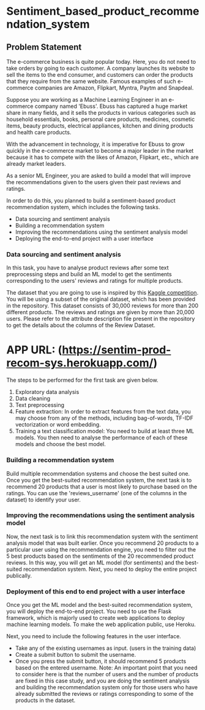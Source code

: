 # Sentiment_based_product_recommendation_system

## Problem Statement
The e-commerce business is quite popular today. Here, you do not need to take orders by going to each customer. A company launches its website to sell the items to the end consumer, and customers can order the products that they require from the same website. Famous examples of such e-commerce companies are Amazon, Flipkart, Myntra, Paytm and Snapdeal.

 
Suppose you are working as a Machine Learning Engineer in an e-commerce company named 'Ebuss'. Ebuss has captured a huge market share in many fields, and it sells the products in various categories such as household essentials, books, personal care products, medicines, cosmetic items, beauty products, electrical appliances, kitchen and dining products and health care products.

 
With the advancement in technology, it is imperative for Ebuss to grow quickly in the e-commerce market to become a major leader in the market because it has to compete with the likes of Amazon, Flipkart, etc., which are already market leaders.

 
As a senior ML Engineer, you are asked to build a model that will improve the recommendations given to the users given their past reviews and ratings. 


In order to do this, you planned to build a sentiment-based product recommendation system, which includes the following tasks.

* Data sourcing and sentiment analysis
* Building a recommendation system
* Improving the recommendations using the sentiment analysis model
* Deploying the end-to-end project with a user interface
 
### Data sourcing and sentiment analysis
In this task, you have to analyse product reviews after some text preprocessing steps and build an ML model to get the sentiments corresponding to the users' reviews and ratings for multiple products. 

The dataset that you are going to use is inspired by this [Kaggle competition](https://www.kaggle.com/datafiniti/grammar-and-online-product-reviews). You will be using a subset of the original dataset, which has been provided in the repository. This dataset consists of 30,000 reviews for more than 200 different products. The reviews and ratings are given by more than 20,000 users. Please refer to the attribute description file present in the repository to get the details about the columns of the Review Dataset.


# APP URL: (https://sentim-prod-recom-sys.herokuapp.com/)

The steps to be performed for the first task are given below.
1. Exploratory data analysis
2. Data cleaning
3. Text preprocessing
4. Feature extraction: In order to extract features from the text data, you may choose from any of the methods, including bag-of-words, TF-IDF vectorization or word embedding.
5. Training a text classification model: You need to build at least three ML models. You then need to analyse the performance of each of these models and choose the best model. 


### Building a recommendation system
Build multiple recommendation systems and choose the best suited one. Once you get the best-suited recommendation system, the next task is to recommend 20 products that a user is most likely to purchase based on the ratings. You can use the 'reviews_username' (one of the columns in the dataset) to identify your user. 


### Improving the recommendations using the sentiment analysis model
Now, the next task is to link this recommendation system with the sentiment analysis model that was built earlier. Once you recommend 20 products to a particular user using the recommendation engine, you need to filter out the 5 best products based on the sentiments of the 20 recommended product reviews. In this way, you will get an ML model (for sentiments) and the best-suited recommendation system. Next, you need to deploy the entire project publically.


### Deployment of this end to end project with a user interface
Once you get the ML model and the best-suited recommendation system, you will deploy the end-to-end project. You need to use the Flask framework, which is majorly used to create web applications to deploy machine learning models. To make the web application public, use Heroku.

Next, you need to include the following features in the user interface.
* Take any of the existing usernames as input. (users in the training data)
* Create a submit button to submit the username.
* Once you press the submit button, it should recommend 5 products based on the entered username.
Note: An important point that you need to consider here is that the number of users and the number of products are fixed in this case study, and you are doing the sentiment analysis and building the recommendation system only for those users who have already submitted the reviews or ratings corresponding to some of the products in the dataset. 



